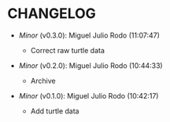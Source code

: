 # CHANGELOG

- *Minor* (v0.3.0): Miguel Julio Rodo (11:07:47)
  - Correct raw turtle data

- *Minor* (v0.2.0): Miguel Julio Rodo (10:44:33)
  - Archive

- *Minor* (v0.1.0): Miguel Julio Rodo (10:42:17)
  - Add turtle data

